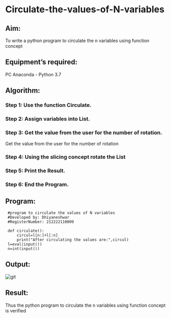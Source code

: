 # Circulate-the-values-of-N-variables
## Aim:
To write a python program to circulate the n variables using function concept
## Equipment’s required:
PC
Anaconda - Python 3.7
## Algorithm: 
### Step 1: Use the function Circulate.
### Step 2: Assign variables into List.
### Step 3: Get the value from the user for the number of rotation.
Get the value from the user for the number of rotation
### Step 4: Using the slicing concept rotate the List
### Step 5: Print the Result.
### Step 6: End the Program.
## Program:
     #program to circulate the values of N variables
     #Developed by: Dhiyaneshwar 
     #RegisterNumber: 212222110009

     def circulate():
         circul=l[n:]+l[:n]
         print("After circulating the values are:",circul)
     l=eval(input())
     n=int(input())

## Output:
![git](https://user-images.githubusercontent.com/118362288/226570499-3c0e5528-7214-4bee-8df3-b4de59a702e6.jpg)

## Result:
Thus the python program to circulate the n variables using function concept is verified
